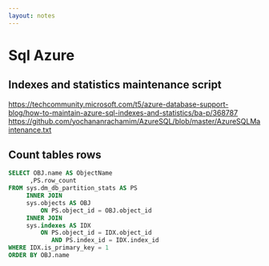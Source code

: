 ```yaml
---
layout: notes
---
```

# Sql Azure
## Indexes and statistics maintenance script

https://techcommunity.microsoft.com/t5/azure-database-support-blog/how-to-maintain-azure-sql-indexes-and-statistics/ba-p/368787  
https://github.com/yochananrachamim/AzureSQL/blob/master/AzureSQLMaintenance.txt  

## Count tables rows

```sql
SELECT OBJ.name AS ObjectName
      ,PS.row_count
FROM sys.dm_db_partition_stats AS PS
     INNER JOIN
     sys.objects AS OBJ
         ON PS.object_id = OBJ.object_id
     INNER JOIN
     sys.indexes AS IDX
         ON PS.object_id = IDX.object_id
            AND PS.index_id = IDX.index_id
WHERE IDX.is_primary_key = 1
ORDER BY OBJ.name
```

